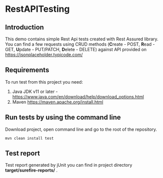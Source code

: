 # RestAPITesting

## Introduction
This demo contains simple Rest Api tests created with Rest Assured library. You can find a few requests using CRUD methods (**C**reate - POST, **R**ead - GET, **U**pdate - PUT/PATCH, **D**elete - DELETE) against API provided on https://jsonplaceholder.typicode.com/

## Requirements
To run test from this project you need:
1. Java JDK v11 or later - https://www.java.com/en/download/help/download_options.html
2. Maven https://maven.apache.org/install.html

## Run tests by using the command line
Download project, open command line and go to the root of the repository.
```
mvn clean install test
```
## Test report

Test report generated by jUnit you can find in project directory **target/surefire-reports/** .
